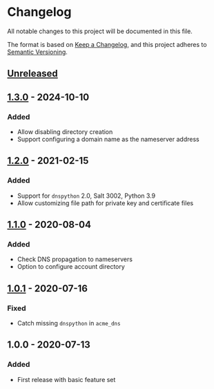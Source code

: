 # Changelog

All notable changes to this project will be documented in this file.

The format is based on [Keep a Changelog](https://keepachangelog.com/en/1.0.0/),
and this project adheres to [Semantic Versioning](https://semver.org/spec/v2.0.0.html).

## [Unreleased]

## [1.3.0] - 2024-10-10

### Added

- Allow disabling directory creation
- Support configuring a domain name as the nameserver address

## [1.2.0] - 2021-02-15

### Added

- Support for `dnspython` 2.0, Salt 3002, Python 3.9
- Allow customizing file path for private key and certificate files

## [1.1.0] - 2020-08-04

### Added

- Check DNS propagation to nameservers
- Option to configure account directory

## [1.0.1] - 2020-07-16

### Fixed

- Catch missing `dnspython` in `acme_dns`

## 1.0.0 - 2020-07-13

### Added

- First release with basic feature set

[Unreleased]: https://github.com/jgraichen/salt-acme/compare/v1.3.0...HEAD
[1.3.0]: https://github.com/jgraichen/salt-acme/compare/v1.2.0...v1.3.0
[1.2.0]: https://github.com/jgraichen/salt-acme/compare/v1.1.0...v1.2.0
[1.1.0]: https://github.com/jgraichen/salt-acme/compare/v1.0.1...v1.1.0
[1.0.1]: https://github.com/jgraichen/salt-acme/compare/v1.0.0...v1.0.1
